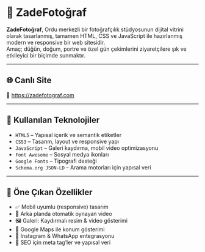 # 📸 ZadeFotoğraf

**ZadeFotoğraf**, Ordu merkezli bir fotoğrafçılık stüdyosunun dijital vitrini olarak tasarlanmış, tamamen HTML, CSS ve JavaScript ile hazırlanmış modern ve responsive bir web sitesidir.  
Amaç; düğün, doğum, portre ve özel gün çekimlerini ziyaretçilere şık ve etkileyici bir biçimde sunmaktır.

---

## 🌐 Canlı  Site

🔗 https://zadefotograf.com

---

## 🧰 Kullanılan Teknolojiler

- `HTML5` – Yapısal içerik ve semantik etiketler
- `CSS3` – Tasarım, layout ve responsive yapı
- `JavaScript` – Galeri kaydırma, mobil video optimizasyonu
- `Font Awesome` – Sosyal medya ikonları
- `Google Fonts` – Tipografi desteği
- `Schema.org JSON-LD` – Arama motorları için yapısal veri

---

## 📸 Öne Çıkan Özellikler

- ✅ Mobil uyumlu (responsive) tasarım
- 🎥 Arka planda otomatik oynayan video
- 🖼️ Galeri: Kaydırmalı resim & video gösterimi
- 📍 Google Maps ile konum gösterimi
- 📱 Instagram & WhatsApp entegrasyonu
- 🧠 SEO için meta tag’ler ve yapısal veri
